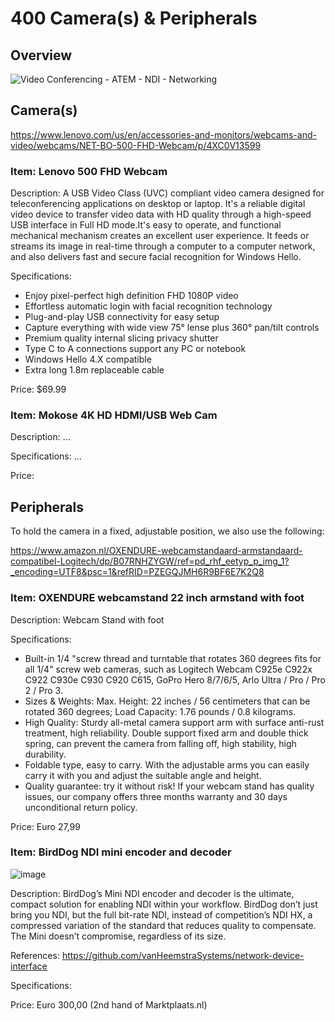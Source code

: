 # 400 Camera(s) & Peripherals

## Overview

![Video Conferencing - ATEM - NDI - Networking](https://github.com/user-attachments/assets/a1ef7157-06ac-4bc8-b39d-cd200e8b0143)

## Camera(s)

https://www.lenovo.com/us/en/accessories-and-monitors/webcams-and-video/webcams/NET-BO-500-FHD-Webcam/p/4XC0V13599

### Item: Lenovo 500 FHD Webcam

Description: A USB Video Class (UVC) compliant video camera designed for teleconferencing applications on desktop or laptop. It's a reliable digital video device to transfer video data with HD quality through a high-speed USB interface in Full HD mode.It's easy to operate, and functional mechanical mechanism creates an excellent user experience. It feeds or streams its image in real-time through a computer to a computer network, and also delivers fast and secure facial recognition for Windows Hello.

Specifications:
- Enjoy pixel-perfect high definition FHD 1080P video
- Effortless automatic login with facial recognition technology
- Plug-and-play USB connectivity for easy setup
- Capture everything with wide view 75° lense plus 360° pan/tilt controls
- Premium quality internal slicing privacy shutter
- Type C to A connections support any PC or notebook
- Windows Hello 4.X compatible
- Extra long 1.8m replaceable cable

Price: $69.99

### Item: Mokose 4K HD HDMI/USB Web Cam

Description: ...

Specifications: ...

Price:

## Peripherals

To hold the camera in a fixed, adjustable position, we also use the following:

https://www.amazon.nl/OXENDURE-webcamstandaard-armstandaard-compatibel-Logitech/dp/B07RNHZYGW/ref=pd_rhf_eetyp_p_img_1?_encoding=UTF8&psc=1&refRID=PZEGQJMH6R9BF6E7K2Q8

### Item: OXENDURE webcamstand 22 inch armstand with foot

Description: Webcam Stand with foot

Specifications:
- Built-in 1/4 "screw thread and turntable that rotates 360 degrees fits for all 1/4" screw web cameras, such as Logitech Webcam C925e C922x C922 C930e C930 C920 C615, GoPro Hero 8/7/6/5, Arlo Ultra / Pro / Pro 2 / Pro 3.
- Sizes & Weights: Max. Height: 22 inches / 56 centimeters that can be rotated 360 degrees; Load Capacity: 1.76 pounds / 0.8 kilograms.
- High Quality: Sturdy all-metal camera support arm with surface anti-rust treatment, high reliability. Double support fixed arm and double thick spring, can prevent the camera from falling off, high stability, high durability.
- Foldable type, easy to carry. With the adjustable arms you can easily carry it with you and adjust the suitable angle and height.
- Quality guarantee: try it without risk! If your webcam stand has quality issues, our company offers three months warranty and 30 days unconditional return policy.

Price: Euro 27,99

### Item: BirdDog NDI mini encoder and decoder

![image](https://user-images.githubusercontent.com/1499433/199108619-42db3f31-38c0-4bc4-a38b-df66589be6ff.png)

Description: BirdDog’s Mini NDI encoder and decoder is the ultimate, compact solution for enabling NDI within your workflow. BirdDog don’t just bring you NDI, but the full bit-rate NDI, instead of competition’s NDI HX, a compressed variation of the standard that reduces quality to compensate. The Mini doesn’t compromise, regardless of its size.

References: https://github.com/vanHeemstraSystems/network-device-interface

Specifications: 

Price: Euro 300,00 (2nd hand of Marktplaats.nl)
